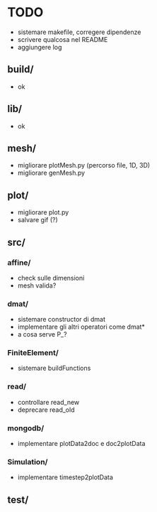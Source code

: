 # TODO

* sistemare makefile, corregere dipendenze
* scrivere qualcosa nel README
* aggiungere log

## build/

* ok

## lib/

* ok

## mesh/

* migliorare plotMesh.py (percorso file, 1D, 3D)
* migliorare genMesh.py

## plot/

* migliorare plot.py
* salvare gif (?)

## src/

### affine/

* check sulle dimensioni
* mesh valida?

### dmat/

* sistemare constructor di dmat
* implementare gli altri operatori come dmat*
* a cosa serve P_?

### FiniteElement/

* sistemare buildFunctions

### read/

* controllare read_new
* deprecare read_old

### mongodb/

* implementare plotData2doc e doc2plotData

### Simulation/

* implementare timestep2plotData

## test/

